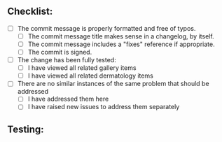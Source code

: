 <!-- Thank you for submitting a pull request to the HPCC project

 PLEASE READ the following before proceeding.

 Please go over all the following points, and put an `x` in all the boxes that apply. You may find
 it easier to press the 'Create' button first then click on the checkboxes to edit the comment.
-->

## Checklist:
- [ ] The commit message is properly formatted and free of typos.
  - [ ] The commit message title makes sense in a changelog, by itself.
  - [ ] The commit message includes a "fixes" reference if appropriate.
  - [ ] The commit is signed.
- [ ] The change has been fully tested:
  - [ ] I have viewed all related gallery items
  - [ ] I have viewed all related dermatology items
- [ ] There are no similar instances of the same problem that should be addressed
  - [ ] I have addressed them here
  - [ ] I have raised new issues to address them separately

## Testing:
<!-- Please describe how this change has been tested.-->

<!-- Thank you for taking the time to submit this pull request and to answer all of the above-->
